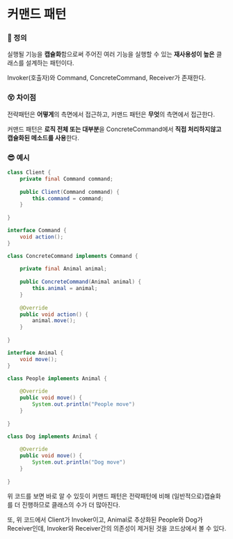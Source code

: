 # 커맨드 패턴

### 📌 정의

실행될 기능을 **캡슐화**함으로써 주어진 여러 기능을 실행할 수 있는 **재사용성이 높은** 클래스를 설계하는 패턴이다.

Invoker(호출자)와 Command, ConcreteCommand, Receiver가 존재한다.

### 😵 차이점

전략패턴은 **어떻게**의 측면에서 접근하고, 커맨드 패턴은 **무엇**의 측면에서 접근한다.

커맨드 패턴은 **로직 전체 또는 대부분**을 ConcreteCommand에서 **직접 처리하지않고 캡슐화된 메소드를 사용**한다.

### 😎 예시

```java
class Client {
    private final Command command;
    
    public Client(Command command) {
        this.command = command;
    }
    
}
```

```java
interface Command {
    void action();
}
```

```java
class ConcreteCommand implements Command {
    
    private final Animal animal;
    
    public ConcreteCommand(Animal animal) {
        this.animal = animal;
    }
    
    @Override
    public void action() {
        animal.move();
    }
    
}
```

```java
interface Animal {
    void move();
}
```

```java
class People implements Animal {
    
    @Override
    public void move() {
        System.out.println("People move")
    }
    
}
```

```java
class Dog implements Animal {
    
    @Override
    public void move() {
        System.out.println("Dog move")
    }
    
}
```

위 코드를 보면 바로 알 수 있듯이 커맨드 패턴은 전략패턴에 비해 (일반적으로)캡슐화를 더 진행하므로 클래스의 수가 더 많아진다.

또, 위 코드에서 Client가 Invoker이고, Animal로 추상화된 People와 Dog가 Receiver인데, Invoker와 Receiver간의 의존성이 제거된 것을 코드상에서 볼 수 있다.